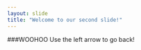 ```yaml
---
layout: slide
title: "Welcome to our second slide!"
---
```

###WOOHOO
Use the left arrow to go back!
